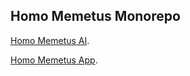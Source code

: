 ## Homo Memetus Monorepo

[Homo Memetus AI](https://github.com/squad-labs/homo-memetus-ai).

[Homo Memetus App](https://github.com/squad-labs/homo-memetus-app).
